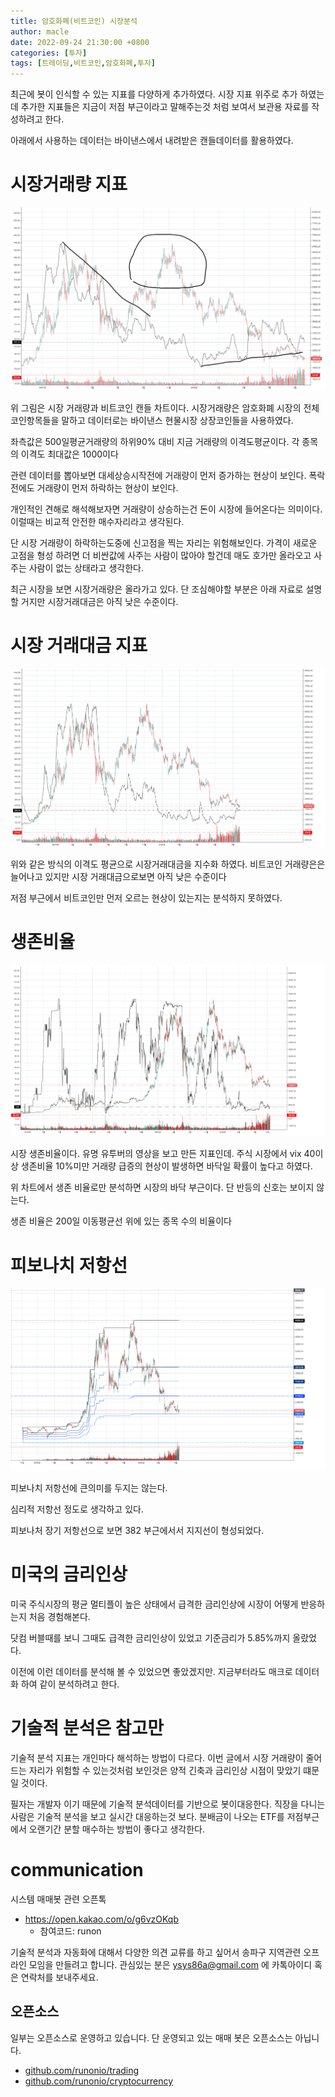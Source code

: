 ```yaml
---
title: 암호화폐(비트코인) 시장분석
author: macle
date: 2022-09-24 21:30:00 +0800
categories: [투자]
tags: [트레이딩,비트코인,암호화폐,투자]
---
```


최근에 봇이 인식할 수 있는 지표를 다양하게 추가하였다. 시장 지표 위주로 추가 하였는데 추가한 지표들은 지금이 저점 부근이라고 말해주는것 처럼 보여서 보관용 자료를 작성하려고 한다. 


아래에서 사용하는 데이터는 바이낸스에서 내려받은 캔들데이터를 활용하였다.

# 시장거래량 지표
![시장거래량](https://github.com/macle86/macle86.github.io/blob/master/img/data/2022-09-24market_volume.png?raw=true)

위 그림은 시장 거래량과 비트코인 캔들 차트이다. 시장거래량은 암호화폐 시장의 전체 코인항목들을 말하고 데이터로는 바이낸스 현물시장 상장코인들을 사용하였다.

좌측값은 500일평균거래량의 하위90% 대비 지금 거래량의 이격도평균이다. 각 종목의 이격도 최대값은 1000이다 

관련 데이터를 뽑아보면 대세상승시작전에 거래량이 먼저 증가하는 현상이 보인다. 폭락 전에도 거래량이 먼저 하락하는 현상이 보인다.

개인적인 견해로 해석해보자면  거래량이 상승하는건 돈이 시장에 들어온다는 의미이다. 이럴때는 비교적 안전한 매수자리라고 생각된다. 

단 시장 거래량이 하락하는도중에 신고점을 찍는 자리는 위험해보인다. 가격이 새로운 고점을 형성 하려면 더 비싼값에 사주는 사람이 많아야 할건데 매도 호가만 올라오고 사주는 사람이 없는 상태라고 생각한다.

최근 시장을 보면 시장거래량은 올라가고 있다. 단 조심해야할 부분은 아래 자료로 설명할 거지만 시장거래대금은 아직 낮은 수준이다.


# 시장 거래대금 지표
![시장거래대금](https://github.com/macle86/macle86.github.io/blob/master/img/data/2022-09-24market_price.png?raw=true)

위와 같은 방식의 이격도 평균으로 시장거래대금을 지수화 하였다. 비트코인 거래량은은 늘어나고 있지만 시장 거래대금으로보면 아직 낮은 수준이다

저점 부근에서 비트코인만 먼저 오르는 현상이 있는지는 분석하지 못하였다.

# 생존비율
![시장생존비율](https://github.com/macle86/macle86.github.io/blob/master/img/data/2022-09-24market_Survival_rate.png?raw=true)

시장 생존비율이다. 유명 유투버의 영상을 보고 만든 지표인데. 주식 시장에서 vix 40이상 생존비율 10%미만 거래량 급증의 현상이 발생하면 바닥일 확률이 높다고 하였다.

위 차트에서 생존 비율로만 분석하면 시장의 바닥 부근이다. 단 반등의 신호는 보이지 않는다.

생존 비율은 200일 이동평균선 위에 있는 종목 수의 비율이다


# 피보나치 저항선
![피보나치저항선](https://github.com/macle86/macle86.github.io/blob/master/img/data/2022-09-24btc_fibonacci.png?raw=true)

피보나치 저항선에 큰의미를 두지는 않는다. 

심리적 저항선 정도로 생각하고 있다.

피보나처 장기 저항선으로 보면 382 부근에서서 지지선이 형성되었다.

# 미국의 금리인상
미국 주식시장의 평균 멀티플이 높은 상태에서 급격한 금리인상에 시장이 어떻게 반응하는지 처음 경험해본다. 

닷컴 버블때를 보니 그때도 급격한 금리인상이 있었고 기준금리가 5.85%까지 올랐었다.

이전에 이런 데이터를 분석해 볼 수 있었으면 좋았겠지만. 지금부터라도 매크로 데이터화 하여 같이 분석하려고 한다.

# 기술적 분석은 참고만
기술적 분석 지표는 개인마다 해석하는 방법이 다르다. 이번 글에서 시장 거래량이 줄어드는 자리가 위험할 수 있는것처럼 보인것은 양적 긴축과 금리인상 시점이 맞았기 떄문일 것이다.

필자는 개발자 이기 때문에 기술적 분석데이터를 기반으로 봇이대응한다. 직장을 다니는 사람은 기술적 분석을 보고 실시간 대응하는것 보다. 분배금이 나오는 ETF를 저점부근에서 오랜기간 분할 매수하는 방법이 좋다고 생각한다.

# communication
시스템 매매봇 관련 오픈톡
- https://open.kakao.com/o/g6vzOKqb
    - 참여코드: runon

기술적 분석과 자동화에 대해서 다양한 의견 교류를 하고 싶어서 송파구 지역관련 오프라인 모임을 만들려고 합니다.
관심있는 분은 ysys86a@gmail.com 에 카톡아이디 혹은 연락처를 보내주세요.

## 오픈소스
일부는 오픈소스로 운영하고 있습니다. 단 운영되고 있는 매매 봇은 오픈소스는 아닙니다.

- [github.com/runonio/trading](https://github.com/runonio/trading)
- [github.com/runonio/cryptocurrency](https://github.com/runonio/cryptocurrency)

